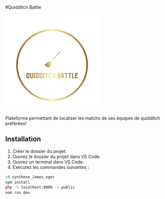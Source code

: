 #Quidditch Battle

<img src="public/images/logo.png?raw=true" alt="Nom de l'image" width="300"/>

Plateforme permettant de localiser les matchs de ses équipes de quidditch préférées!

## Installation

1. Créer le dossier du projet.
2. Ouvrez le dossier du projet dans VS Code.
3. Ouvrez un terminal dans VS Code.
4. Exécutez les commandes suivantes :

```bash
cd synthese_James_oger
npm install
php -S localhost:8000 -t public
nom run dev  
```




